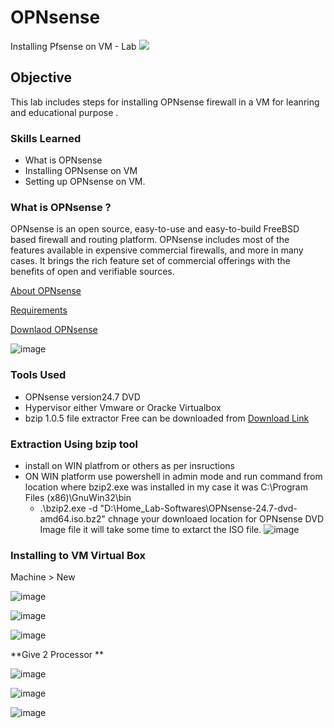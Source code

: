 # OPNsense
Installing Pfsense on VM - Lab
<img src="https://img.shields.io/badge/Firewall-OPNsense-orange?logo=opnsense&logoColor=white"></img>

## Objective
This lab includes steps for installing OPNsense firewall in a VM for leanring and educational purpose .

### Skills Learned

- What is OPNsense
- Installing OPNsense on VM
- Setting up OPNsense on VM.

### What is OPNsense ?
OPNsense is an open source, easy-to-use and easy-to-build FreeBSD based firewall and routing platform. OPNsense includes most of the features available in expensive commercial firewalls, 
and more in many cases. It brings the rich feature set of commercial offerings with the benefits of open and verifiable sources.

<a href="https://opnsense.org/about/about-opnsense/">About OPNsense</a>

<a href="https://opnsense.org/users/get-started/">Requirements</a>

<a href="https://opnsense.org/download/">Downlaod OPNsense</a>

![image](https://github.com/user-attachments/assets/4fc503e1-cf4a-443b-8eac-83001f6b0b8e)


### Tools Used

- OPNsense version24.7 DVD 
- Hypervisor either Vmware or Oracke Virtualbox
- bzip 1.0.5 file extractor Free can be downloaded from <a href="https://gnuwin32.sourceforge.net/packages/bzip2.htm">Download Link</a>

### Extraction Using bzip tool
- install on WIN platfrom or others as per insructions
- ON WIN platform use powershell in admin mode and run command from location where bzip2.exe was installed in my case it was C:\Program Files (x86)\GnuWin32\bin
  - .\bzip2.exe -d "D:\Home_Lab-Softwares\OPNsense-24.7-dvd-amd64.iso.bz2" chnage your downloaed location for OPNsense DVD Image file it will take some time to extarct the ISO file.
    ![image](https://github.com/user-attachments/assets/d40cee1c-6d70-4d2e-b2f0-a411c86e0775)
    
### Installing to VM Virtual Box 
Machine > New

![image](https://github.com/user-attachments/assets/c63b57ee-3f85-42ad-af10-5b09a8756b57)


![image](https://github.com/user-attachments/assets/853d3ac4-0adf-4c06-91f8-f119819822b9)


![image](https://github.com/user-attachments/assets/aee9c1a6-5cff-41bf-8e73-3a1e881e6683)


**Give 2 Processor **

![image](https://github.com/user-attachments/assets/1a7b8dc9-ebec-4327-a9b1-db64c19e1412)


![image](https://github.com/user-attachments/assets/436544be-ef77-4a77-8fe0-a91427f62dac)


![image](https://github.com/user-attachments/assets/4cee0d20-88b4-473c-a5c6-1e4ee8db5037)

